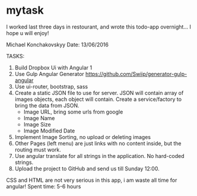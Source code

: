 # mytask

I worked last three days in restourant, and wrote this todo-app overnight...
I hope u will enjoy! 

Michael Konchakovskyy 
Date: 13/06/2016


TASKS: 
1. Build Dropbox Ui with Angular 1
2. Use Gulp Angular Generator
https://github.com/Swiip/generator-gulp-angular
3. Use ui-router, bootstrap, sass
4. Create a static JSON file to use for server. JSON will contain array of images objects, each object will contain. Create a service/factory to bring the data from JSON.
   - Image URL, bring some urls from google
   - Image Name
   - Image Size
   - Image Modified Date
5. Implement Image Sorting, no upload or deleting images
6. Other Pages (left menu) are just links with no content inside, but the routing must work.
7. Use angular translate for all strings in the application. No hard-coded strings.
8. Upload the project to GitHub and send us till Sunday 12:00.


CSS and HTML are not very serious in this app, i am waste all time for angular!
Spent time: 5-6 hours


